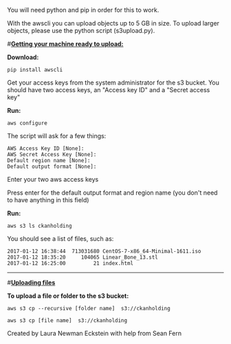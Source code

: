 You will need python and pip in order for this to work. 

With the awscli you can upload objects up to 5 GB in size. To upload larger objects, please use the python script (s3upload.py).

#<u>**Getting your machine ready to upload:**</u> 

**Download:**

```
pip install awscli
```

Get your access keys from the system administrator for the s3 bucket. You should have two access keys, an "Access key ID" and a "Secret access key"

**Run:**

```
aws configure
```

The script will ask for a few things: 

```
AWS Access Key ID [None]: 
AWS Secret Access Key [None]: 
Default region name [None]: 
Default output format [None]: 
```

Enter your two aws access keys

Press enter for the default output format  and region name (you don't need to have anything in this field)

**Run:**

`aws s3 ls ckanholding`

You should see a list of files, such as: 

```
2017-01-12 16:38:44  713031680 CentOS-7-x86_64-Minimal-1611.iso
2017-01-12 18:35:20     104065 Linear_Bone_13.stl
2017-01-12 16:25:00         21 index.html
```

------

#<u>**Uploading files**</u>

**To upload a file  or folder to the s3 bucket:**

```
aws s3 cp --recursive [folder name]  s3://ckanholding
```

```
aws s3 cp [file name]  s3://ckanholding
```
Created by Laura Newman Eckstein with help from Sean Fern

